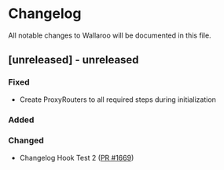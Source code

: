 # Changelog

All notable changes to Wallaroo will be documented in this file.

## [unreleased] - unreleased

### Fixed

- Create ProxyRouters to all required steps during initialization

### Added

### Changed

- Changelog Hook Test 2 ([PR #1669](https://github.com/wallaroolabs/wallaroo/pull/1669))
